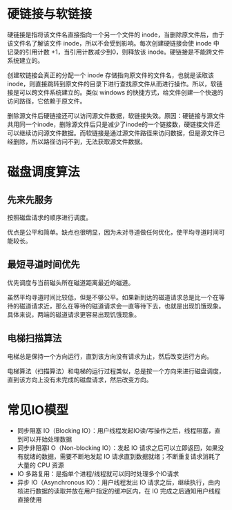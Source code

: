 # 硬链接与软链接

硬链接是指将该文件名直接指向一个另一个文件的 inode，当删除原文件后，由于该文件名了解该文件 inode，所以不会受到影响。每次创建硬链接会使 inode 中记录的引用计数 +1，当引用计数减少到0，则释放该 inode。硬链接是不能跨文件系统建立的。

创建软链接会真正的分配一个 inode 存储指向原文件的文件名，也就是读取该 inode，则直接跳转到原文件的目录下进行查找原文件从而进行操作。所以，软链接是可以跨文件系统建立的。类似 windows 的快捷方式，给文件创建一个快速的访问路径，它依赖于原文件。

删除源文件后硬链接还可以访问源文件数据，软链接失效。原因：硬链接与源文件共用同一个inode，删除源文件后只是减少了inode的一个链接数，硬链接文件还可以继续访问源文件数据。而软链接是通过源文件路径来访问数据，但是源文件已经删除，所以路径访问不到，无法获取源文件数据。

# 磁盘调度算法

## 先来先服务

按照磁盘请求的顺序进行调度。

优点是公平和简单。缺点也很明显，因为未对寻道做任何优化，使平均寻道时间可能较长。

## 最短寻道时间优先

优先调度与当前磁头所在磁道距离最近的磁道。

虽然平均寻道时间比较低，但是不够公平。如果新到达的磁道请求总是比一个在等待的磁道请求近，那么在等待的磁道请求会一直等待下去，也就是出现饥饿现象。具体来说，两端的磁道请求更容易出现饥饿现象。

## 电梯扫描算法

电梯总是保持一个方向运行，直到该方向没有请求为止，然后改变运行方向。

电梯算法（扫描算法）和电梯的运行过程类似，总是按一个方向来进行磁盘调度，直到该方向上没有未完成的磁盘请求，然后改变方向。

# 常见IO模型

- 同步阻塞 IO（Blocking IO）：用户线程发起IO读/写操作之后，线程阻塞，直到可以开始处理数据
- 同步非阻塞I O（Non-blocking IO）：发起 IO 请求之后可以立即返回，如果没有就绪的数据，需要不断地发起 IO 请求直到数据就绪；不断重复请求消耗了大量的 CPU 资源
- IO 多路复用：是指单个进程/线程就可以同时处理多个IO请求
- 异步 IO（Asynchronous IO）：用户线程发出 IO 请求之后，继续执行，由内核进行数据的读取并放在用户指定的缓冲区内，在 IO 完成之后通知用户线程直接使用




